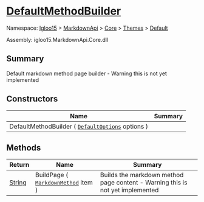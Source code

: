 # [DefaultMethodBuilder](./DefaultMethodBuilder.md)

Namespace: [Igloo15]() > [MarkdownApi]() > [Core](./../../README.md) > [Themes](./../README.md) > [Default](./README.md)

Assembly: igloo15.MarkdownApi.Core.dll

## Summary
Default markdown method page builder - Warning this is not yet implemented

## Constructors

| Name | Summary | 
| --- | --- | 
| DefaultMethodBuilder ( [`DefaultOptions`](./DefaultOptions.md) options ) |  | 


## Methods

| Return | Name | Summary | 
| --- | --- | --- | 
| [String](https://docs.microsoft.com/en-us/dotnet/api/System.String) | BuildPage ( [`MarkdownMethod`](./../../MarkdownItems/TypeParts/MarkdownMethod.md) item ) | Builds the markdown method page content - Warning this is not yet implemented | 


